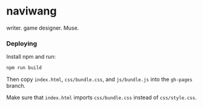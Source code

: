# naviwang
writer. game designer. Muse.


### Deploying

Install npm and run:

```sh
npm run build
```

Then copy `index.html`, `css/bundle.css`, and `js/bundle.js` into the `gh-pages`
branch.

Make sure that `index.html` imports `css/bundle.css` instead of `css/style.css`.
